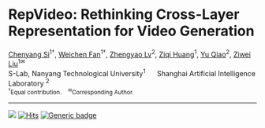 # RepVideo: Rethinking Cross-Layer Representation for Video Generation

<!-- <p align="center" width="100%">
<img src="ISEKAI_overview.png"  width="80%" height="80%">
</p> -->

<div class="is-size-5 publication-authors">
              <!-- Paper authors -->
              <span class="author-block">
                <a href="https://chenyangsi.top/" target="_blank">Chenyang Si</a><sup>1†</sup>,</span>
                <span class="author-block">
                  <a href="https://scholar.google.com/citations?user=ORlELG8AAAAJ" target="_blank">Weichen Fan</a><sup>1†</sup>,</span>
                  <span class="author-block">
                    <a href="https://scholar.google.com/citations?user=FkkaUgwAAAAJ&hl=en" target="_blank">Zhengyao Lv</a><sup>2</sup>,</span>
                  <span class="author-block">
                  <a href="https://ziqihuangg.github.io/" target="_blank">Ziqi Huang</a><sup>1</sup>,</span>
                  <span class="author-block">
                  <a href="https://mmlab.siat.ac.cn/yuqiao" target="_blank">Yu Qiao</a><sup>2</sup>,</span>
                  <span class="author-block">
                    <a href="https://liuziwei7.github.io/" target="_blank">Ziwei Liu</a><sup>1✉</sup>
                  </span>
                  </div>
<div class="is-size-5 publication-authors">
                    <span class="author-block">S-Lab, Nanyang Technological University<sup>1</sup> &nbsp;&nbsp;&nbsp;&nbsp; Shanghai Artificial Intelligence Laboratory <sup>2</sup> </span>
                    <span class="eql-cntrb"><small><br><sup>†</sup>Equal contribution.&nbsp;&nbsp;&nbsp;&nbsp;<sup>✉</sup>Corresponding Author.</small></span>
                  </div>

</p>
<!-- <p align="center">
    👋 Join our <a href="https://github.com/Vchitect/RepVideo/tree/master/assets/channel/lark.jpeg" target="_blank">Lark</a> and <a href="https://discord.gg/aJAbn9sN" target="_blank">Discord</a> 
</p> -->

---

![](https://img.shields.io/badge/RepVideo-v0.1-darkcyan)
[![Hits](https://hits.seeyoufarm.com/api/count/incr/badge.svg?url=https%3A%2F%2Fgithub.com%2FVchitect%2FRepVideo&count_bg=%23BDC4B7&title_bg=%2342C4A8&icon=octopusdeploy.svg&icon_color=%23E7E7E7&title=visitors&edge_flat=true)](https://hits.seeyoufarm.com)
[![Generic badge](https://img.shields.io/badge/Checkpoint-red.svg)](https://huggingface.co/Vchitect/RepVideo)




<!-- **:fire:The technical report is coming soon!**

## 🔥 Update and News
- [2024.09.14] 🔥 Inference code and [checkpoint](https://huggingface.co/Vchitect/Vchitect-XL-2B) are released.

## :astonished: Gallery

<table class="center">
<tr>

  <td><img src="assets/1.gif"> </td>
  <td><img src="assets/2.gif"> </td>
  <td><img src="assets/3.gif"> </td> 
</tr>


<tr>
  <td><img src="assets/4.gif"> </td>
  <td><img src="assets/5.gif"> </td>
  <td><img src="assets/6.gif"> </td>     
</tr>

<tr>
  <td><img src="assets/7.gif"> </td>
  <td><img src="assets/8.gif"> </td>
  <td><img src="assets/9.gif"> </td>      
</tr>

<tr>
  <td><img src="assets/10.gif"> </td>
  <td><img src="assets/11.gif"> </td>
  <td><img src="assets/12.gif"> </td>    
</tr>

</table> 


## Installation

### 1. Create a conda environment and download models


  ```bash
conda create -n RepVid python==3.10
conda activate RepVid
pip install -r requirements.txt


mkdir ckpt
cd ckpt
mkdir t5-v1_1-xxl
wget https://huggingface.co/THUDM/CogVideoX-2b/resolve/main/text_encoder/config.json
wget https://huggingface.co/THUDM/CogVideoX-2b/resolve/main/text_encoder/model-00001-of-00002.safetensors
wget https://huggingface.co/THUDM/CogVideoX-2b/resolve/main/text_encoder/model-00002-of-00002.safetensors
wget https://huggingface.co/THUDM/CogVideoX-2b/resolve/main/text_encoder/model.safetensors.index.json
wget https://huggingface.co/THUDM/CogVideoX-2b/resolve/main/tokenizer/added_tokens.json
wget https://huggingface.co/THUDM/CogVideoX-2b/resolve/main/tokenizer/special_tokens_map.json
wget https://huggingface.co/THUDM/CogVideoX-2b/resolve/main/tokenizer/spiece.model
wget https://huggingface.co/THUDM/CogVideoX-2b/resolve/main/tokenizer/tokenizer_config.json

cd ../
mkdir vae
wget https://cloud.tsinghua.edu.cn/f/fdba7608a49c463ba754/?dl=1
mv 'index.html?dl=1' vae.zip
unzip vae.zip
  ```

## Inference

~~~bash
cd sat
bash run.sh
~~~


## 🔑 License

This code is licensed under Apache-2.0. The framework is fully open for academic research and also allows free commercial usage.


## Disclaimer

We disclaim responsibility for user-generated content. The model was not trained to realistically represent people or events, so using it to generate such content is beyond the model's capabilities. It is prohibited for pornographic, violent and bloody content generation, and to generate content that is demeaning or harmful to people or their environment, culture, religion, etc. Users are solely liable for their actions. The project contributors are not legally affiliated with, nor accountable for users' behaviors. Use the generative model responsibly, adhering to ethical and legal standards.

